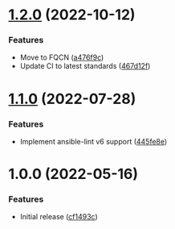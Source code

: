 # [1.2.0](https://github.com/de-it-krachten/ansible-role-haproxy/compare/v1.1.0...v1.2.0) (2022-10-12)


### Features

* Move to FQCN ([a476f9c](https://github.com/de-it-krachten/ansible-role-haproxy/commit/a476f9cff8fa8c126a7bcfb82ecf211422aacf8b))
* Update CI to latest standards ([467d12f](https://github.com/de-it-krachten/ansible-role-haproxy/commit/467d12f8d6043fb6f486ec2ab8d2550541b10f6d))

# [1.1.0](https://github.com/de-it-krachten/ansible-role-haproxy/compare/v1.0.0...v1.1.0) (2022-07-28)


### Features

* Implement ansible-lint v6 support ([445fe8e](https://github.com/de-it-krachten/ansible-role-haproxy/commit/445fe8eecabdc404ace1a025440b7135f9d548ba))

# 1.0.0 (2022-05-16)


### Features

* Initial release ([cf1493c](https://github.com/de-it-krachten/ansible-role-haproxy/commit/cf1493cea2ebe1200776b6f7dedbce39b50e1cee))
